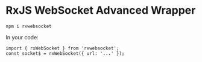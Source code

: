 # RxJS WebSocket Advanced Wrapper

`npm i rxwebsocket`

In your code:

```
import { rxWebSocket } from 'rxwebsocket';
const socket$ = rxWebSocket({ url: '...' });
```
